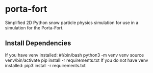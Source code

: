 # porta-fort
Simplified 2D Python snow particle physics simulation for use in a simulation for the Porta-Fort.

## Install Dependencies
If you have venv installed:
    #!/bin/bash
    python3 -m venv venv
    source venv/bin/activate
    pip install -r requirements.txt
If you do not have venv installed:
    pip3 install -r requirements.txt
